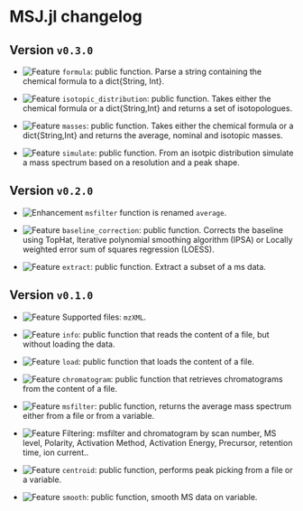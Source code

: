 # MSJ.jl changelog

## Version `v0.3.0`

* ![Feature][badge-feature] `formula`: public function. Parse a string containing the chemical formula to a dict{String, Int}.

* ![Feature][badge-feature] `isotopic_distribution`: public function. Takes either the chemical formula or a dict{String,Int} and returns a set of isotopologues.

* ![Feature][badge-feature] `masses`: public function. Takes either the chemical formula or a dict{String,Int} and returns the average, nominal and isotopic masses.
* ![Feature][badge-feature] `simulate`: public function. From an isotpic distribution simulate a mass spectrum based on a resolution and a peak shape.

## Version `v0.2.0`
* ![Enhancement][badge-enhancement] `msfilter` function is renamed `average`.

* ![Feature][badge-feature] `baseline_correction`: public function. Corrects the baseline using TopHat, Iterative polynomial smoothing algorithm (IPSA) or Locally weighted error sum of squares regression (LOESS).

* ![Feature][badge-feature] `extract`: public function. Extract a subset of a ms data.


## Version `v0.1.0`
* ![Feature][badge-feature] Supported files: `mzXML`.

* ![Feature][badge-feature] `info`: public function that reads the content of a file, but without loading the data.

* ![Feature][badge-feature] `load`: public function that loads the content of a file.

* ![Feature][badge-feature] `chromatogram`: public function that retrieves chromatograms from the content of a file.

* ![Feature][badge-feature] `msfilter`: public function, returns the average mass spectrum either from a file or from a variable.

* ![Feature][badge-feature] Filtering: msfilter and chromatogram by scan number, MS level, Polarity, Activation Method, Activation Energy, Precursor, retention time, ion current..

* ![Feature][badge-feature] `centroid`: public function, performs peak picking from a file or a variable.

* ![Feature][badge-feature] `smooth`: public function, smooth MS data on variable.




[github-1148]: https://github.com/JuliaDocs/Documenter.jl/issues/1148
[github-1189]: https://github.com/JuliaDocs/Documenter.jl/pull/1189


[badge-breaking]: https://img.shields.io/badge/BREAKING-red.svg
[badge-deprecation]: https://img.shields.io/badge/deprecation-orange.svg
[badge-feature]: https://img.shields.io/badge/feature-green.svg
[badge-enhancement]: https://img.shields.io/badge/enhancement-blue.svg
[badge-bugfix]: https://img.shields.io/badge/bugfix-purple.svg
[badge-security]: https://img.shields.io/badge/security-black.svg
[badge-experimental]: https://img.shields.io/badge/experimental-lightgrey.svg
[badge-maintenance]: https://img.shields.io/badge/maintenance-gray.svg

<!--

# Badges

![BREAKING][badge-breaking]
![Deprecation][badge-deprecation]
![Feature][badge-feature]
![Enhancement][badge-enhancement]
![Bugfix][badge-bugfix]
![Security][badge-security]
![Experimental][badge-experimental]
![Maintenance][badge-maintenance]
-->
